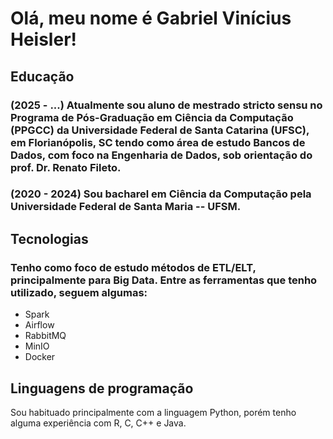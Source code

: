 # Olá, meu nome é Gabriel Vinícius Heisler!

## Educação

### (2025 - ...) Atualmente sou aluno de mestrado stricto sensu no Programa de Pós-Graduação em Ciência da Computação (PPGCC) da Universidade Federal de Santa Catarina (UFSC), em Florianópolis, SC tendo como área de estudo Bancos de Dados, com foco na Engenharia de Dados, sob orientação do prof. Dr. Renato Fileto.

### (2020 - 2024) Sou bacharel em Ciência da Computação pela Universidade Federal de Santa Maria -- UFSM.

## Tecnologias
### Tenho como foco de estudo métodos de ETL/ELT, principalmente para Big Data. Entre as ferramentas que tenho utilizado, seguem algumas:
- Spark
- Airflow
- RabbitMQ
- MinIO
- Docker

## Linguagens de programação
Sou habituado principalmente com a linguagem Python, porém tenho alguma experiência com R, C, C++ e Java.
